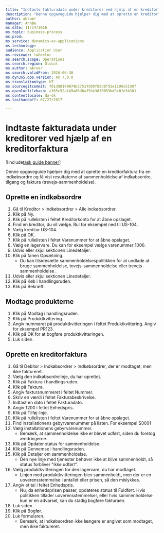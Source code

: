 ```yaml
--- 
title: "Indtaste fakturadata under kreditorer ved hjælp af en kreditorfaktura"
description: "Denne opgaveguide hjælper dig med at oprette en kreditorfaktura fra en indkøbsordre og få vist resultaterne af sammenholdelse af indkøbsordre, tilgang og faktura (trevejs-sammenholdelse)."
author: abruer
manager: AnnBe
ms.date: 11/14/2016
ms.topic: business-process
ms.prod: 
ms.service: dynamics-ax-applications
ms.technology: 
audience: Application User
ms.reviewer: twheeloc
ms.search.scope: Operations
ms.search.region: Global
ms.author: abruer
ms.search.validFrom: 2016-06-30
ms.dyn365.ops.version: AX 7.0.0
ms.translationtype: HT
ms.sourcegitcommit: f01d88149074b37517d00f03d8f55e1199a5198f
ms.openlocfilehash: a365c52af49a66d6af5bb38f0053bd9c0fd34301
ms.contentlocale: da-dk
ms.lasthandoff: 07/27/2017

---
```

# <a name="key-invoice-data-into-accounts-payable-using-a-vendor-invoice"></a>Indtaste fakturadata under kreditorer ved hjælp af en kreditorfaktura

[!include[task guide banner](../../includes/task-guide-banner.md)]

Denne opgaveguide hjælper dig med at oprette en kreditorfaktura fra en indkøbsordre og få vist resultaterne af sammenholdelse af indkøbsordre, tilgang og faktura (trevejs-sammenholdelse).


## <a name="create-a-purchase-order"></a>Oprette en indkøbsordre
1. Gå til Kreditor > Indkøbsordrer > Alle indkøbsordrer.
2. Klik på Ny.
3. Klik på rullelisten i feltet Kreditorkonto for at åbne opslaget.
4. Find en kreditor, du vil vælge. Rul for eksempel ned til US-104.
5. Vælg kreditor US-104.
6. Klik på OK.
7. Klik på rullelisten i feltet Varenummer for at åbne opslaget.
8. Vælg en lagervare. Du kan for eksempel vælge varenummer 1000.
9. Udvis eller skjul sektionen Linedetaljer.
10. Klik på fanen Opsætning.
    * Du kan tilsidesætte sammenholdelsespolitikken for at undlade at bruge sammenholdelse, tovejs-sammenholdelse eller trevejs-sammenholdelse .  
11. Udvis eller skjul sektionen Linedetaljer.
12. Klik på Køb i handlingsruden.
13. Klik på Bekræft.

## <a name="receive-the-products"></a>Modtage produkterne
1. Klik på Modtag i handlingsruden.
2. Klik på Produktkvittering.
3. Angiv nummeret på produktkvitteringen i feltet Produktkvittering. Angiv for eksempel PR123.
4. Klik på OK for at bogføre produktkvitteringen.
5. Luk siden.

## <a name="create-a-vendor-invoice"></a>Oprette en kreditorfaktura
1. Gå til Debitor > Indkøbsordrer > Indkøbsordrer, der er modtaget, men ikke faktureret.
2. Vælg den indkøbsordrelinje, du har oprettet.
3. Klik på Faktura i handlingsruden.
4. Klik på Faktura.
5. Angiv fakturanummeret i feltet Nummer.
6. Skriv en værdi i feltet Fakturabeskrivelse.
7. Indtast en dato i feltet Fakturadato.
8. Angiv 1200 i feltet Enhedspris.
9. Klik på Tilføj linje.
10. Klik på rullelisten i feltet Varenummer for at åbne opslaget.
11. Find installationens gebyrvarenummer på listen. For eksempel S0001
12. Vælg installationens gebyrvarenummer.
    * Bemærk, at sammenholdelse ikke er blevet udført, siden du foretog ændringerne.  
13. Klik på Opdater status for sammenholdelse.
14. Klik på Gennemse i handlingsruden.
15. Klik på Detaljer om sammenholdelse.
    * Den nye linje med tjenester behøver ikke at blive sammenholdt, så status forbliver "Ikke udført".  
16. Vælg produktkvitteringen for den lagervare, du har modtaget.
    * Linjen med produktkvitteringen blev sammenholdt, men der er en uoverensstemmelse i antallet eller prisen, så den mislykkes.  
17. Angiv et tal i feltet Enhedspris.
    * Nu, da enhedsprisen passer, opdateres status til Fuldført. Hvis politikken tillader uoverensstemmelser, eller hvis sammenholdelse kun er en advarsel, kan du stadig bogføre fakturaen.  
18. Luk siden.
19. Klik på Bogfør.
20. Luk formularen.
    * Bemærk, at indkøbsordren ikke længere er angivet som modtaget, men ikke faktureret.  


